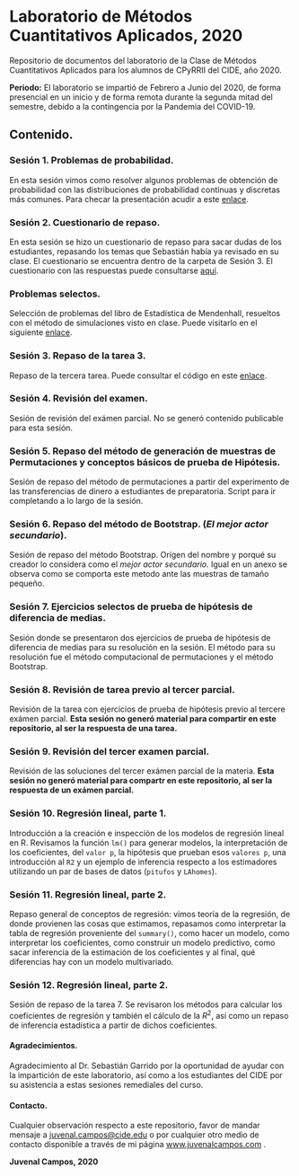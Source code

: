 # Laboratorio de Métodos Cuantitativos Aplicados, 2020

Repositorio de documentos del laboratorio de la Clase de Métodos Cuantitativos Aplicados para los alumnos de CPyRRII del CIDE, año 2020.

**Periodo:** El laboratorio se impartió de Febrero a Junio del 2020, de forma presencial en un inicio y de forma remota durante la segunda mitad del semestre, debido a la contingencia por la Pandemia del COVID-19.

## Contenido.

### Sesión 1. Problemas de probabilidad.

En esta sesión vimos como resolver algunos problemas de obtención de probabilidad con las distribuciones de probabilidad contínuas y discretas más comunes. Para checar la presentación acudir a este [enlace](https://presentaciones.juvenalcampos.com/mca2020/sesion1/#1).

### Sesión 2. Cuestionario de repaso.

En esta sesión se hizo un cuestionario de repaso para sacar dudas de los estudiantes, repasando los temas que Sebastián había ya revisado en su clase. El cuestionario se encuentra dentro de la carpeta de Sesión 3. El cuestionario con las respuestas puede consultarse [aquí](https://presentaciones.juvenalcampos.com/mca2020/sesion2/).

### Problemas selectos.

Selección de problemas del libro de Estadística de Mendenhall, resueltos con el método de simulaciones visto en clase. Puede visitarlo en el siguiente [enlace](https://presentaciones.juvenalcampos.com/MCA2020/ProblemasSelectos/problemasSelectos.pdf).

### Sesión 3. Repaso de la tarea 3.

Repaso de la tercera tarea. Puede consultar el código en este [enlace](https://rpubs.com/Juve_Campos/mca2020sesion3).

### Sesión 4. Revisión del examen.

Sesión de revisión del exámen parcial. No se generó contenido publicable para esta sesión.

### Sesión 5. Repaso del método de generación de muestras de Permutaciones y conceptos básicos de prueba de Hipótesis.

Sesión de repaso del método de permutaciones a partir del experimento de las transferencias de dinero a estudiantes de preparatoria. Script para ir completando a lo largo de la sesión.

### Sesión 6. Repaso del método de Bootstrap. (_El mejor actor secundario_).

Sesión de repaso del método Bootstrap. Orígen del nombre y porqué su creador lo considera como el _mejor actor secundario._ Igual en un anexo se observa como se comporta este metodo ante las muestras de tamaño pequeño.

### Sesión 7. Ejercicios selectos de prueba de hipótesis de diferencia de medias.

Sesión donde se presentaron dos ejercicios de prueba de hipótesis de diferencia de medias para su resolución en la sesión. El método para su resolución fue el método computacional de permutaciones y el método Bootstrap.  

### Sesión 8. Revisión de tarea previo al tercer parcial.

Revisión de la tarea con ejercicios de prueba de hipótesis previo al tercere exámen parcial. **Esta sesión no generó material para compartir en este repositorio, al ser la respuesta de una tarea.**

### Sesión 9. Revisión del tercer examen parcial.

Revisión de las soluciones del tercer exámen parcial de la materia. **Esta sesión no generó material para compartr en este repositorio, al ser la respuesta de un exámen parcial.**

### Sesión 10. Regresión lineal, parte 1.

Introducción a la creación e inspección de los modelos de regresión lineal en R. Revisamos la función `lm()` para generar modelos, la interpretación de los coeficientes, del `valor p`, la hipótesis que prueban esos `valores p`, una introducción al `R2` y un ejemplo de inferencia respecto a los estimadores utilizando un par de bases de datos (`pitufos` y `LAhomes`).


### Sesión 11. Regresión lineal, parte 2.

Repaso general de conceptos de regresión: vimos teoría de la regresión, de donde provienen las cosas que estimamos, repasamos como interpretar la tabla de regresión proveniente del `summary()`, como hacer un modelo, como interpretar los coeficientes, como construir un modelo predictivo, como sacar inferencia de la estimación de los coeficientes y al final, qué diferencias hay con un modelo multivariado.

### Sesión 12. Regresión lineal, parte 2.

Sesión de repaso de la tarea 7. Se revisaron los métodos para calcular los coeficientes de regresión y también el cálculo de la $R^2$, así como un repaso de inferencia estadística a partir de dichos coeficientes. 


#### Agradecimientos. 

Agradecimiento al Dr. Sebastián Garrido por la oportunidad de ayudar con la impartición de este laboratorio, así 
como a los estudiantes del CIDE por su asistencia a estas sesiones remediales del curso. 

#### Contacto. 

Cualquier observación respecto a este repositorio, favor de mandar mensaje a juvenal.campos@cide.edu o por cualquier otro medio de contacto disponible a través de mi página www.juvenalcampos.com . 

**Juvenal Campos, 2020**
